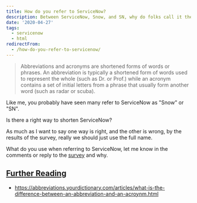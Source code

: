```yaml
---
title: How do you refer to ServiceNow?
description: Between ServiceNow, Snow, and SN, why do folks call it these different things?
date: '2020-04-27'
tags:
  - servicenow
  - html
redirectFrom:
  - /how-do-you-refer-to-servicenow/
---
```


<!--StartFragment-->

> Abbreviations and acronyms are shortened forms of words or phrases. An abbreviation is typically a shortened form of words used to represent the whole (such as Dr. or Prof.) while an acronym contains a set of initial letters from a phrase that usually form another word (such as radar or scuba).

Like me, you probably have seen many refer to ServiceNow as "Snow" or "SN".

Is there a right way to shorten ServiceNow?

As much as I want to say one way is right, and the other is wrong, by the results of the survey, really we should just use the full name.

What do you use when referring to ServiceNow, let me know in the comments or reply to the [survey](https://twitter.com/jacebenson/status/1254853140551069702) and why.

## [Further Reading](https://jace.pro/post/2020-04-27-why-do-some-call-servicenow-snow-and-sn/#further-reading)

* <https://abbreviations.yourdictionary.com/articles/what-is-the-difference-between-an-abbreviation-and-an-acroynm.html>

<!--EndFragment-->